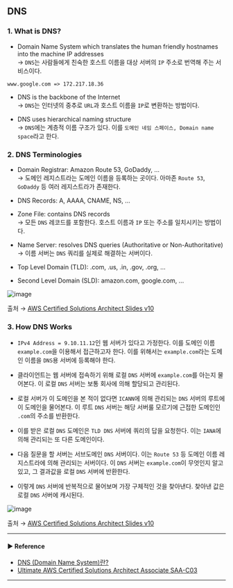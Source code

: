 ## DNS
### 1. What is DNS?
- Domain Name System which translates the human friendly hostnames into the machine IP addresses  
→ `DNS`는 사람들에게 친숙한 호스트 이름을 대상 서버의 `IP` 주소로 번역해 주는 서비스이다.
~~~
www.google.com => 172.217.18.36
~~~

- DNS is the backbone of the Internet  
→ `DNS`는 인터넷의 중추로 `URL`과 호스트 이름을 `IP`로 변환하는 방법이다.

- DNS uses hierarchical naming structure  
→ `DNS`에는 계층적 이름 구조가 있다. 이를 `도메인 네임 스페이스, Domain name space`라고 한다.

### 2. DNS Terminologies
- Domain Registrar: Amazon Route 53, GoDaddy, …  
→ 도메인 레지스트라는 도메인 이름을 등록하는 곳이다. 아마존 `Route 53`, `GoDaddy` 등 여러 레지스트라가 존재한다.

- DNS Records: A, AAAA, CNAME, NS, …
- Zone File: contains DNS records  
→ 모든 `DNS` 레코드를 포함한다. 호스트 이름과 `IP` 또는 주소를 일치시키는 방법이다.

- Name Server: resolves DNS queries (Authoritative or Non-Authoritative)  
→ 이름 서버는 `DNS` 쿼리를 실제로 해결하는 서버이다. 

- Top Level Domain (TLD): .com, .us, .in, .gov, .org, …
- Second Level Domain (SLD): amazon.com, google.com, …

![image](https://user-images.githubusercontent.com/97398071/234050072-be3832e0-c8ce-4af7-807c-cf5951b18e96.png)

출처 → [AWS Certified Solutions Architect Slides v10](https://courses.datacumulus.com/downloads/certified-solutions-architect-pn9/)

### 3. How DNS Works
- `IPv4 Address = 9.10.11.12`인 웹 서버가 있다고 가정한다. 이를 도메인 이름 `example.com`을 이용해서 접근하고자 한다. 이를 위해서는 `example.com`라는 도메인 이름을 `DNS`용 서버에 등록해야 한다.  

- 클라이언트는 웹 서버에 접속하기 위해 로컬 `DNS` 서버에 `example.com`를 아는지 물어본다. 이 로컬 `DNS` 서버는 보통 회사에 의해 할당되고 관리된다.

- 로컬 서버가 이 도메인을 본 적이 없다면 `ICANN`에 의해 관리되는 `DNS` 서버의 루트에 이 도메인을 물어본다. 이 루트 `DNS` 서버는 해당 서버룰 모르기에 근접한 도메인인 `.com`의 주소를 반환한다.

- 이를 받은 로컬 `DNS` 도메인은 `TLD DNS` 서버에 쿼리의 답을 요청한다. 이는 `IANA`에 의해 관리되는 또 다른 도메인이다.

- 다음 질문을 할 서버는 서브도메인 `DNS` 서버이다. 이는 `Route 53` 등 도메인 이름 레지스트라에 의해 관리되는 서버이다. 이 `DNS` 서버는 `example.com`이 무엇인지 알고 있고, 그 결과값을 로컬 `DNS` 서버에 반환한다.

- 이렇게 `DNS` 서버에 반복적으로 물어보며 가장 구체적인 것을 찾아낸다. 찾아낸 값은 로컬 `DNS` 서버에 캐시된다.

![image](https://user-images.githubusercontent.com/97398071/234052721-32d01ff4-1875-4b66-bf4c-55c82f92b4ae.png)

출처 → [AWS Certified Solutions Architect Slides v10](https://courses.datacumulus.com/downloads/certified-solutions-architect-pn9/)

---
#### ▶ Reference
- [DNS (Domain Name System)란?](https://peemangit.tistory.com/52)
- [Ultimate AWS Certified Solutions Architect Associate SAA-C03](https://www.udemy.com/course/aws-certified-solutions-architect-associate-saa-c03/)
---

